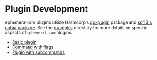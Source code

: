 # Plugin Development
ephemeral-iam plugins utilize Hashicorp's [go-plugin](https://github.com/hashicorp/go-plugin)
package and [spf13's cobra package](https://github.com/spf13/cobra). See the [examples](examples)
directory for more details on specific aspects of `ephemeral-iam` plugins.

 - [Basic plugin](examples/basic_plugin)
 - [Command with flags](examples/command_flags)
 - [Plugin with subcommands](examples/subcommands)